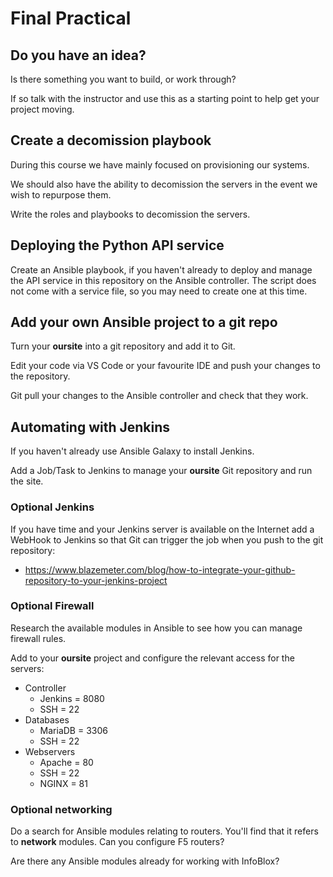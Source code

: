 # Final Practical

## Do you have an idea?

Is there something you want to build, or work through?

If so talk with the instructor and use this as a starting point to help get your project moving.

## Create a decomission playbook

During this course we have mainly focused on provisioning our systems.

We should also have the ability to decomission the servers in the event we wish to repurpose them.

Write the roles and playbooks to decomission the servers.

## Deploying the Python API service

Create an Ansible playbook, if you haven't already to deploy and manage the API service in this repository on the Ansible controller.  The script does not come with a service file, so you may need to create one at this time.

## Add your own Ansible project to a git repo

Turn your **oursite** into a git repository and add it to Git.

Edit your code via VS Code or your favourite IDE and push your changes to the repository.

Git pull your changes to the Ansible controller and check that they work.

## Automating with Jenkins

If you haven't already use Ansible Galaxy to install Jenkins.

Add a Job/Task to Jenkins to manage your **oursite** Git repository and run the site.

### Optional Jenkins

If you have time and your Jenkins server is available on the Internet add a WebHook to Jenkins so that Git can trigger the job when you push to the git repository:

* https://www.blazemeter.com/blog/how-to-integrate-your-github-repository-to-your-jenkins-project


### Optional Firewall

Research the available modules in Ansible to see how you can manage firewall rules.

Add to your **oursite** project and configure the relevant access for the servers:

* Controller
  * Jenkins = 8080
  * SSH = 22
* Databases
  * MariaDB = 3306
  * SSH = 22
* Webservers
  * Apache = 80
  * SSH = 22
  * NGINX = 81

### Optional networking

Do a search for Ansible modules relating to routers.  You'll find that it refers to **network** modules.  Can you configure F5 routers?

Are there any Ansible modules already for working with InfoBlox?